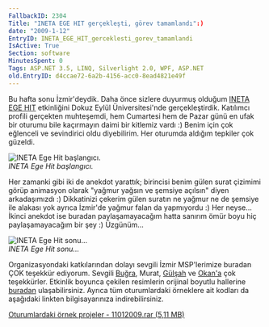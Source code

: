 ```yaml
---
FallbackID: 2304
Title: "INETA EGE HIT gerçekleşti, görev tamamlandı":)
date: "2009-1-12"
EntryID: INETA_EGE_HIT_gerceklesti_gorev_tamamlandi
IsActive: True
Section: software
MinutesSpent: 0
Tags: ASP.NET 3.5, LINQ, Silverlight 2.0, WPF, ASP.NET
old.EntryID: d4ccae72-6a2b-4156-acc0-8ead4821e49f
---
```

Bu hafta sonu İzmir'deydik. Daha önce sizlere duyurmuş olduğum [INETA
EGE
HIT](http://daron.yondem.com/tr/post/1b832f99-3572-40a4-a7f3-93ae62edbcb0)
etkinliğini Dokuz Eylül Üniversitesi'nde gerçekleştirdik. Katılımcı
profili gerçekten muhteşemdi, hem Cumartesi hem de Pazar günü en ufak
bir oturumu bile kaçırmayın daimi bir kitlemiz vardı :) Benim için çok
eğlenceli ve sevindirici oldu diyebilirim. Her oturumda aldığım tepkiler
çok güzeldi.

![INETA Ege Hit
başlangıcı.](media/INETA_EGE_HIT_gerceklesti_gorev_tamamlandi/11012009_3.jpg)\
*INETA Ege Hit başlangıcı.*

Her zamanki gibi iki de anekdot yarattık; birincisi benim gülen surat
çizimimi görüp animasyon olarak "yağmur yağsın ve şemsiye açılsın" diyen
arkadaşımızdı :) Dikkatinizi çekerim gülen suratın ne yağmur ne de
şemsiye ile alakası yok ayrıca İzmir'de yağmur falan da yapmıyordu :)
Her neyse... İkinci anekdot ise buradan paylaşamayacağım hatta sanırım
ömür boyu hiç paylaşamayacağım bir şey :) Üzgünüm...

![INETA Ege Hit
sonu...](media/INETA_EGE_HIT_gerceklesti_gorev_tamamlandi/11012009_2.jpg)\
*INETA Ege Hit sonu...*

Organizasyondaki katkılarından dolayı sevgili İzmir MSP'lerimize buradan
ÇOK teşekkür ediyorum. Sevgili
[Buğra](http://bugrakocaturk.blogspot.com/), Murat,
[Gülşah](http://gulsahyildizoglu.blogspot.com/) ve
[Okan'a](http://www.okaninecikli.blogspot.com/) çok teşekkürler.
Etkinlik boyunca çekilen resimlerin orijinal boyutlu hallerine
[buradan](http://cid-e780a156a6bd0e34.skydrive.live.com/browse.aspx/INETA%20Ege%20Hit)
ulaşabilirsiniz. Ayrıca tüm oturumlardaki örneklere ait kodları da
aşağıdaki linkten bilgisayarınıza indirebilirsiniz.

[Oturumlardaki örnek projeler - 11012009.rar (5,11
MB)](media/INETA_EGE_HIT_gerceklesti_gorev_tamamlandi/11012009.rar)



